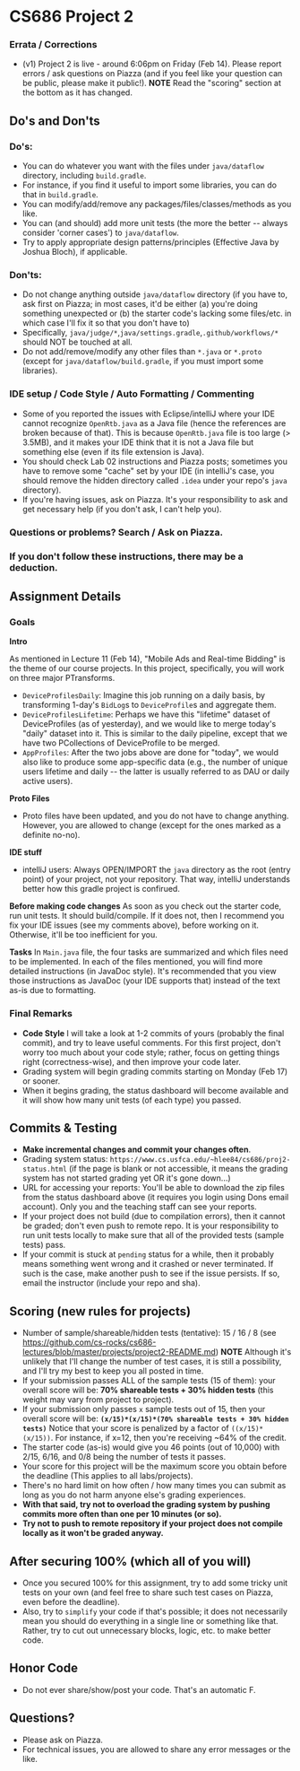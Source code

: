 # CS686 Project 2

### Errata / Corrections
 - (v1) Project 2 is live - around 6:06pm on Friday (Feb 14). Please report errors / ask questions on Piazza (and if you feel like your question can be public, please make it public!). **NOTE** Read the "scoring" section at the bottom as it has changed.

## Do's and Don'ts

### Do's:
 - You can do whatever you want with the files under `java/dataflow` directory, including `build.gradle`.
 - For instance, if you find it useful to import some libraries, you can do that in `build.gradle`.
 - You can modify/add/remove any packages/files/classes/methods as you like.
 - You can (and should) add more unit tests (the more the better -- always consider 'corner cases') to `java/dataflow`.
 - Try to apply appropriate design patterns/principles (Effective Java by Joshua Bloch), if applicable. 

### Don'ts:
 - Do not change anything outside `java/dataflow` directory (if you have to, ask first on Piazza; in most cases, it'd be either (a) you're doing something unexpected or (b) the starter code's lacking some files/etc. in which case I'll fix it so that you don't have to)
 - Specifically, `java/judge/*`,`java/settings.gradle`,`.github/workflows/*` should NOT be touched at all.
 - Do not add/remove/modify any other files than `*.java` or `*.proto` (except for `java/dataflow/build.gradle`, if you must import some libraries).


### IDE setup / Code Style / Auto Formatting / Commenting
 - Some of you reported the issues with Eclipse/intelliJ where your IDE cannot recognize `OpenRtb.java` as a Java file (hence the references are broken because of that). This is because `OpenRtb.java` file is too large (> 3.5MB), and it makes your IDE think that it is not a Java file but something else (even if its file extension is Java).
 - You should check Lab 02 instructions and Piazza posts; sometimes you have to remove some "cache" set by your IDE (in intelliJ's case, you should remove the hidden directory called `.idea` under your repo's `java` directory).
 - If you're having issues, ask on Piazza. It's your responsibility to ask and get necessary help (if you don't ask, I can't help you).

### Questions or problems? Search / Ask on Piazza.


### If you don't follow these instructions, there may be a deduction.

## Assignment Details

### Goals

**Intro**

As mentioned in Lecture 11 (Feb 14), "Mobile Ads and Real-time Bidding" is the theme of our course projects.
In this project, specifically, you will work on three major PTransforms.
 - `DeviceProfilesDaily`: Imagine this job running on a daily basis, by transforming 1-day's `BidLog`s to `DeviceProfile`s and aggregate them. 
 - `DeviceProfilesLifetime`: Perhaps we have this "lifetime" dataset of DeviceProfiles (as of yesterday), and we would like to merge today's "daily" dataset into it. This is similar to the daily pipeline, except that we have two PCollections of DeviceProfile to be merged. 
 - `AppProfiles`: After the two jobs above are done for "today", we would also like to produce some app-specific data (e.g., the number of unique users lifetime and daily -- the latter is usually referred to as DAU or daily active users).

**Proto Files**
 - Proto files have been updated, and you do not have to change anything. However, you are allowed to change (except for the ones marked as a definite no-no).

**IDE stuff**
 - intelliJ users: Always OPEN/IMPORT the `java` directory as the root (entry point) of your project, not your repository. That way, intelliJ understands better how this gradle project is confirued.

**Before making code changes**
 As soon as you check out the starter code, run unit tests. It should build/compile. If it does not, then I recommend you fix your IDE issues (see my comments above), before working on it. Otherwise, it'll be too inefficient for you.

**Tasks**
In `Main.java` file, the four tasks are summarized and which files need to be implemented.
In each of the files mentioned, you will find more detailed instructions (in JavaDoc style).
It's recommended that you view those instructions as JavaDoc (your IDE supports that) instead of the text as-is due to formatting.


### Final Remarks
 - **Code Style** I will take a look at 1-2 commits of yours (probably the final commit), and try to leave useful comments. For this first project, don't worry too much about your code style; rather, focus on getting things right (correctness-wise), and then improve your code later.
 - Grading system will begin grading commits starting on Monday (Feb 17) or sooner.
 - When it begins grading, the status dashboard will become available and it will show how many unit tests (of each type) you passed.

## Commits & Testing
 - **Make incremental changes and commit your changes often**.
 - Grading system status: `https://www.cs.usfca.edu/~hlee84/cs686/proj2-status.html` (if the page is blank or not accessible, it means the grading system has not started grading yet OR it's gone down...)
 - URL for accessing your reports: You'll be able to download the zip files from the status dashboard above (it requires you login using Dons email account). Only you and the teaching staff can see your reports.
 - If your project does not build (due to compilation errors), then it cannot be graded; don't even push to remote repo. It is your responsibility to run unit tests locally to make sure that all of the provided tests (sample tests) pass.
 - If your commit is stuck at `pending` status for a while, then it probably means something went wrong and it crashed or never terminated. If such is the case, make another push to see if the issue persists. If so, email the instructor (include your repo and sha).


## Scoring (new rules for projects)
 - Number of sample/shareable/hidden tests (tentative): 15 / 16 / 8 (see https://github.com/cs-rocks/cs686-lectures/blob/master/projects/project2-README.md) **NOTE** Although it's unlikely that I'll change the number of test cases, it is still a possibility, and I'll try my best to keep you all posted in time.
 - If your submission passes ALL of the sample tests (15 of them): your overall score will be: **70% shareable tests + 30% hidden tests** (this weight may vary from project to project).
 - If your submission only passes `x` sample tests out of 15, then your overall score will be: **`(x/15)*(x/15)*(70% shareable tests + 30% hidden tests)`** Notice that your score is penalized by a factor of `((x/15)*(x/15))`. For instance, if x=12, then you're receiving ~64% of the credit.
 - The starter code (as-is) would give you 46 points (out of 10,000) with 2/15, 6/16, and 0/8 being the number of tests it passes.
 - Your score for this project will be the maximum score you obtain before the deadline (This applies to all labs/projects).
 - There's no hard limit on how often / how many times you can submit as long as you do not harm anyone else's grading experiences.
 - **With that said, try not to overload the grading system by pushing commits more often than one per 10 minutes (or so).** 
 - **Try not to push to remote repository if your project does not compile locally as it won't be graded anyway.**

## After securing 100% (which all of you will)
 - Once you secured 100% for this assignment, try to add some tricky unit tests on your own (and feel free to share such test cases on Piazza, even before the deadline).
 - Also, try to `simplify` your code if that's possible; it does not necessarily mean you should do everything in a single line or something like that. Rather, try to cut out unnecessary blocks, logic, etc. to make better code.

## Honor Code
 - Do not ever share/show/post your code. That's an automatic F.

## Questions?
 - Please ask on Piazza.
 - For technical issues, you are allowed to share any error messages or the like.
